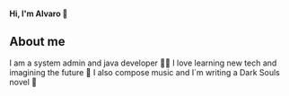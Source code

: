 #### Hi, I'm Alvaro 👋

## About me

I am a system admin and java developer 🤸‍♂️ I love learning new tech and imagining the future 🧩 I also compose music and I`m writing a Dark Souls novel 🎃

<!--
**alvarodedios/alvarodedios** is a ✨ _special_ ✨ repository because its `README.md` (this file) appears on your GitHub profile.

Here are some ideas to get you started:

- 🔭 I’m currently working on ...
- 🌱 I’m currently learning ...
- 👯 I’m looking to collaborate on ...
- 🤔 I’m looking for help with ...
- 💬 Ask me about ...
- 📫 How to reach me: ...
- 😄 Pronouns: ...
- ⚡ Fun fact: ...
-->
